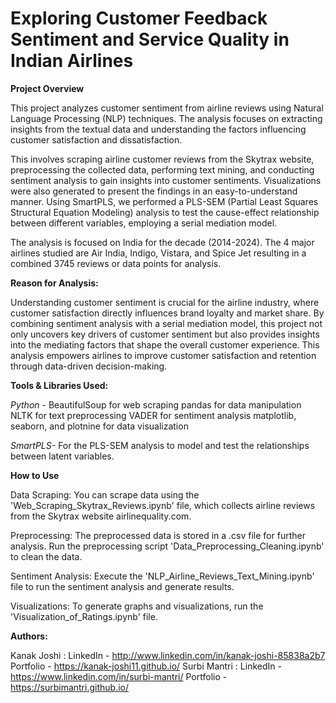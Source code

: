 # Exploring Customer Feedback Sentiment and Service Quality in Indian Airlines

**Project Overview**

This project analyzes customer sentiment from airline reviews using Natural Language Processing (NLP) techniques. The analysis focuses on extracting insights from the textual data and understanding the factors influencing customer satisfaction and dissatisfaction.

This involves scraping airline customer reviews from the Skytrax website, preprocessing the collected data, performing text mining, and conducting sentiment analysis to gain insights into customer sentiments. Visualizations were also generated to present the findings in an easy-to-understand manner. Using SmartPLS, we performed a PLS-SEM (Partial Least Squares Structural Equation Modeling) analysis to test the cause-effect relationship between different variables, employing a serial mediation model.

The analysis is focused on India for the decade (2014-2024). The 4 major airlines studied are Air India, Indigo, Vistara, and Spice Jet resulting in a combined 3745 reviews or data points for analysis.

**Reason for Analysis:**

Understanding customer sentiment is crucial for the airline industry, where customer satisfaction directly influences brand loyalty and market share. By combining sentiment analysis with a serial mediation model, this project not only uncovers key drivers of customer sentiment but also provides insights into the mediating factors that shape the overall customer experience. This analysis empowers airlines to improve customer satisfaction and retention through data-driven decision-making.

**Tools & Libraries Used:**

*Python -* 
BeautifulSoup for web scraping
pandas for data manipulation
NLTK for text preprocessing
VADER for sentiment analysis
matplotlib, seaborn, and plotnine for data visualization

*SmartPLS-*
For the PLS-SEM analysis to model and test the relationships between latent variables.

**How to Use**

Data Scraping: You can scrape data using the 'Web_Scraping_Skytrax_Reviews.ipynb' file, which collects airline reviews from the Skytrax website airlinequality.com.

Preprocessing: The preprocessed data is stored in a .csv file for further analysis. Run the preprocessing script 'Data_Preprocessing_Cleaning.ipynb' to clean the data.

Sentiment Analysis: Execute the 'NLP_Airline_Reviews_Text_Mining.ipynb' file to run the sentiment analysis and generate results.

Visualizations: To generate graphs and visualizations, run the 'Visualization_of_Ratings.ipynb' file.

**Authors:**

Kanak Joshi : LinkedIn - http://www.linkedin.com/in/kanak-joshi-85838a2b7
             Portfolio - https://kanak-joshi11.github.io/
Surbi Mantri : LinkedIn - https://www.linkedin.com/in/surbi-mantri/ 
              Portfolio - https://surbimantri.github.io/

